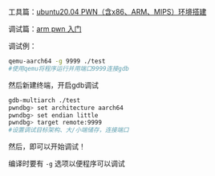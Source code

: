 工具篇：[ubuntu20.04 PWN（含x86、ARM、MIPS）环境搭建](https://blog.csdn.net/qq_41202237/article/details/118188924)

调试篇：[arm pwn 入门](https://blingblingxuanxuan.github.io/2021/01/27/arm-pwn-start/)

调试例：

```sh
qemu-aarch64 -g 9999 ./test
#使用qemu将程序运行并用端口9999连接gdb
```

然后新建终端，开启gdb调试

```sh
gdb-multiarch ./test
pwndbg> set architecture aarch64
pwndbg> set endian little
pwndbg> target remote:9999
#设置调试目标架构、大/小端储存，连接端口
```

然后，即可以开始调试！

编译时要有 `-g` 选项以便程序可以调试

